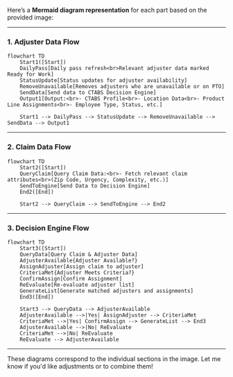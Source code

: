 Here’s a **Mermaid diagram representation** for each part based on the provided image:

---

### **1. Adjuster Data Flow**

```mermaid
flowchart TD
    Start1([Start])
    DailyPass[Daily pass refresh<br>Relevant adjuster data marked Ready for Work]
    StatusUpdate[Status updates for adjuster availability]
    RemoveUnavailable[Removes adjusters who are unavailable or on PTO]
    SendData[Send data to CTABS Decision Engine]
    Output1[Output:<br>- CTABS Profile<br>- Location Data<br>- Product Line Assignments<br>- Employee Type, Status, etc.]

    Start1 --> DailyPass --> StatusUpdate --> RemoveUnavailable --> SendData --> Output1
```

---

### **2. Claim Data Flow**

```mermaid
flowchart TD
    Start2([Start])
    QueryClaim[Query Claim Data:<br>- Fetch relevant claim attributes<br>(Zip Code, Urgency, Complexity, etc.)]
    SendToEngine[Send Data to Decision Engine]
    End2([End])

    Start2 --> QueryClaim --> SendToEngine --> End2
```

---

### **3. Decision Engine Flow**

```mermaid
flowchart TD
    Start3([Start])
    QueryData[Query Claim & Adjuster Data]
    AdjusterAvailable{Adjuster Available?}
    AssignAdjuster[Assign claim to adjuster]
    CriteriaMet{Adjuster Meets Criteria?}
    ConfirmAssign[Confirm Assignment]
    ReEvaluate[Re-evaluate adjuster list]
    GenerateList[Generate matched adjusters and assignments]
    End3([End])

    Start3 --> QueryData --> AdjusterAvailable
    AdjusterAvailable -->|Yes| AssignAdjuster --> CriteriaMet
    CriteriaMet -->|Yes| ConfirmAssign --> GenerateList --> End3
    AdjusterAvailable -->|No| ReEvaluate
    CriteriaMet -->|No| ReEvaluate
    ReEvaluate --> AdjusterAvailable
```

---

These diagrams correspond to the individual sections in the image. Let me know if you'd like adjustments or to combine them!
